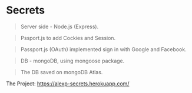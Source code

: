 # Secrets
> Server side - Node.js (Express).

> Pssport.js to add Cockies and Session.

> Passport.js (OAuth) implemented sign in with Google and Facebook.

> DB - mongoDB, using mongoose package.

> The DB saved on mongoDB Atlas.

The Project: https://alexp-secrets.herokuapp.com/
